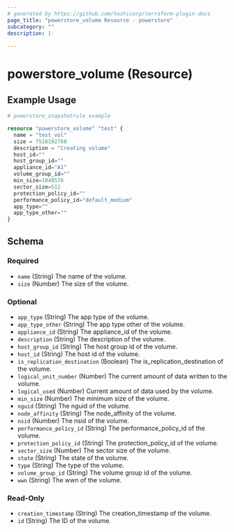 ```yaml
---
# generated by https://github.com/hashicorp/terraform-plugin-docs
page_title: "powerstore_volume Resource - powerstore"
subcategory: ""
description: |-
  
---
```


# powerstore_volume (Resource)



## Example Usage

```terraform
# powerstore_snapshotrule example

resource "powerstore_volume" "test" {
  name = "test_vol"
  size = 7516192768
  description = "Creating volume"
  host_id=""
  host_group_id=""
  appliance_id="A1"
  volume_group_id=""
  min_size=1048576
  sector_size=512
  protection_policy_id=""
  performance_policy_id="default_medium"
  app_type=""
  app_type_other=""
}
```

<!-- schema generated by tfplugindocs -->
## Schema

### Required

- `name` (String) The name of the volume.
- `size` (Number) The size of the volume.

### Optional

- `app_type` (String) The app type of the volume.
- `app_type_other` (String) The app type other of the volume.
- `appliance_id` (String) The appliance_id of the volume.
- `description` (String) The description of the volume.
- `host_group_id` (String) The host group id of the volume.
- `host_id` (String) The host id of the volume.
- `is_replication_destination` (Boolean) The is_replication_destination of the volume.
- `logical_unit_number` (Number) The current amount of data written to the volume.
- `logical_used` (Number) Current amount of data used by the volume.
- `min_size` (Number) The minimum size of the volume.
- `nguid` (String) The nguid of the volume.
- `node_affinity` (String) The node_affinity of the volume.
- `nsid` (Number) The nsid of the volume.
- `performance_policy_id` (String) The performance_policy_id of the volume.
- `protection_policy_id` (String) The protection_policy_id of the volume.
- `sector_size` (Number) The sector size of the volume.
- `state` (String) The state of the volume.
- `type` (String) The type of the volume.
- `volume_group_id` (String) The volume group id of the volume.
- `wwn` (String) The wwn of the volume.

### Read-Only

- `creation_timestamp` (String) The creation_timestamp of the volume.
- `id` (String) The ID of the volume.


